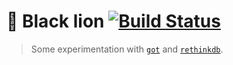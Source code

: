 # :lion: Black lion [![Build Status](https://travis-ci.org/alex-page/black-lion.svg?branch=master)](https://travis-ci.org/alex-page/black-lion)

> Some experimentation with [`got`](https://github.com/sindresorhus/got) and [`rethinkdb`](https://github.com/rethinkdb/rethinkdb).

